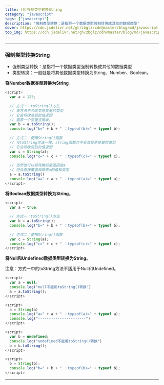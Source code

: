 ```yaml
---
title: (9)强制类型转换String
category: "javascript"
tags: ["javascript"]
description: "强制类型转换：是指将一个数据类型强制转换成其他的数据类型"
cover: https://cdn.jsdelivr.net/gh/zbglz/cdn@master/blog/md/javascript.svg
top_img: https://cdn.jsdelivr.net/gh/zbglz/cdn@master/blog/md/javascript.svg
---
```


***

### 强制类型转换String


* 强制类型转换：是指将一个数据类型强制转换成其他的数据类型
* 类型转换：一般就是将其他数据类型转换为String、Number、Boolean。


**将Number数据类型转换为String**。


```js js
<script>
  var a = 123;
  
  // 方式一：toString()方法
  // 该方法不会改变原变量的类型
  // 它会将改变后的值返回
  // 需要一个变量去接收。
  var b = a.toString();
  console.log("b=" + b + " ：typeof(b)=" + typeof b);
  
  // 方式二：使用String()函数
  // 与toString方法一样，string函数也不会改变原变量的类型
  // 它会将改变后的值返回
  var c = String(a);
  console.log("c=" + c + " ：typeof(c)=" + typeof c);
  
  // 当然也可以将转换结果返回给a
  // 但会直接覆盖掉原来a的值和类型
  a = a.toString()
  console.log("a=" + a + " ：typeof(a)=" + typeof a);
</script>
```


**将Boolean数据类型转换为String**。


```js js
<script>
  var a = true;
  
  // 方式一：toString()方法
  var b = a.toString();
  console.log("b=" + b + " ：typeof(b)=" + typeof b);
  
  // 方式二：使用String()函数
  var c = String(a);
  console.log("c=" + c + " ：typeof(c)=" + typeof c);
</script>
```


**将Null和Undefined数据类型转换为String**。

注意：方式一中的toString方法不适用于Null和Undefined。


```js js
<script>
  var a = null;
  console.log("null不能用toString()转换")
  a = a.toString();
</script>

<script>
  a = String(a)
  console.log("a=" + a + " ：typeof(a)=" + typeof a);
  console.log("----------------------")
</script>

<script>
  var b = undefined;
  console.log("undefined不能用toString()转换")
  b = b.toString();
</script>

<script>
  b = String(b);
  console.log("b=" + b + " ：typeof(b)=" + typeof b);
</script>
```


***